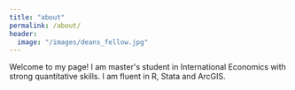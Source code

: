 ```yaml
---
title: "about"
permalink: /about/
header:
  image: "/images/deans_fellow.jpg"
---
```


Welcome to my page!
I am master's student in International Economics with strong quantitative skills. I am fluent in R, Stata and ArcGIS.
